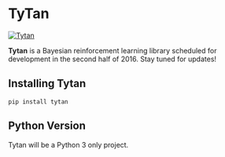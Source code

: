 # TyTan
[![Tytan](http://pyflux.com/tytan.png)](http://www.pyflux.com/)

__Tytan__ is a Bayesian reinforcement learning library scheduled for development in the second half of 2016. Stay tuned for updates!

## Installing Tytan

```{bash}
pip install tytan
```

## Python Version

Tytan will be a Python 3 only project.
